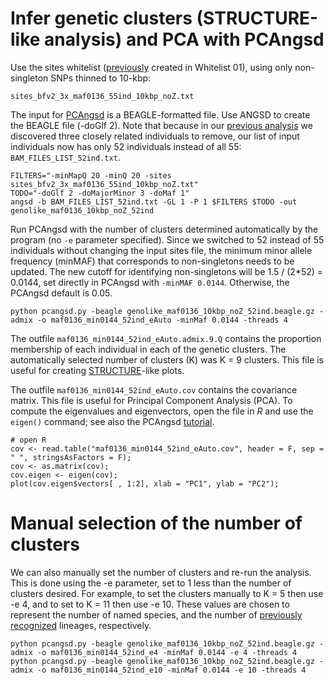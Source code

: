 # Infer genetic clusters (STRUCTURE-like analysis) and PCA with PCAngsd

Use the sites whitelist ([previously](https://github.com/jordanbemmels/kiwi-holocene/blob/main/03_Create_SNP_whitelists.md) created in Whitelist 01), using only non-singleton SNPs thinned to 10-kbp:

```
sites_bfv2_3x_maf0136_55ind_10kbp_noZ.txt
```

The input for [PCAngsd](http://www.popgen.dk/software/index.php/PCAngsdv2) is a BEAGLE-formatted file. Use ANGSD to create the BEAGLE file (-doGlf 2). Note that because in our [previous analysis](https://github.com/jordanbemmels/kiwi-holocene/blob/main/04_Relatedness_of_individuals.md) we discovered three closely related individuals to remove, our list of input individuals now has only 52 individuals instead of all 55: ```BAM_FILES_LIST_52ind.txt```.

```
FILTERS="-minMapQ 20 -minQ 20 -sites sites_bfv2_3x_maf0136_55ind_10kbp_noZ.txt"
TODO="-doGlf 2 -doMajorMinor 3 -doMaf 1"
angsd -b BAM_FILES_LIST_52ind.txt -GL 1 -P 1 $FILTERS $TODO -out genolike_maf0136_10kbp_noZ_52ind
```

Run PCAngsd with the number of clusters determined automatically by the program (no ```-e``` parameter specified). Since we switched to 52 instead of 55 individuals without changing the input sites file, the minimum minor allele frequency (minMAF) that corresponds to non-singletons needs to be updated. The new cutoff for identifying non-singletons will be 1.5 / (2\*52) = 0.0144, set directly in PCAngsd with ```-minMAF 0.0144```. Otherwise, the PCAngsd default is 0.05.

```
python pcangsd.py -beagle genolike_maf0136_10kbp_noZ_52ind.beagle.gz -admix -o maf0136_min0144_52ind_eAuto -minMaf 0.0144 -threads 4
```

The outfile ```maf0136_min0144_52ind_eAuto.admix.9.Q``` contains the proportion membership of each individual in each of the genetic clusters. The automatically selected number of clusters (K) was K = 9 clusters. This file is useful for creating [STRUCTURE](https://web.stanford.edu/group/pritchardlab/structure.html)-like plots.

The outfile ```maf0136_min0144_52ind_eAuto.cov``` contains the covariance matrix. This file is useful for Principal Component Analysis (PCA). To compute the eigenvalues and eigenvectors, open the file in *R* and use the ```eigen()``` command; see also the PCAngsd [tutorial](http://www.popgen.dk/software/index.php/PCAngsdTutorial). 

```
# open R
cov <- read.table("maf0136_min0144_52ind_eAuto.cov", header = F, sep = " ", stringsAsFactors = F);
cov <- as.matrix(cov);
cov.eigen <- eigen(cov);
plot(cov.eigen$vectors[ , 1:2], xlab = "PC1", ylab = "PC2");
```

# Manual selection of the number of clusters

We can also manually set the number of clusters and re-run the analysis. This is done using the -e parameter, set to 1 less than the number of clusters desired. For example, to set the clusters manually to K = 5 then use -e 4, and to set to K = 11 then use -e 10. These values are chosen to represent the number of named species, and the number of [previously recognized](https://doi.org/10.1073/pnas.1603795113) lineages, respectively.

```
python pcangsd.py -beagle genolike_maf0136_10kbp_noZ_52ind.beagle.gz -admix -o maf0136_min0144_52ind_e4 -minMaf 0.0144 -e 4 -threads 4
python pcangsd.py -beagle genolike_maf0136_10kbp_noZ_52ind.beagle.gz -admix -o maf0136_min0144_52ind_e10 -minMaf 0.0144 -e 10 -threads 4
```

